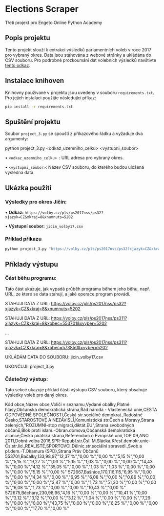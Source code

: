 # Elections Scraper
Třetí projekt pro Engeto Online Python Academy

## **Popis projektu**
Tento projekt slouží k extrakci výsledků parlamentních voleb v roce 2017 pro vybraný okres. Data jsou stahována z webové stránky a ukládána do CSV souboru. Pro podrobné prozkoumání dat volebních výsledků navštivte [tento odkaz](https://volby.cz/pls/ps2017nss/ps3?xjazyk=CZ).

## **Instalace knihoven**
Knihovny používané v projektu jsou uvedeny v souboru `requirements.txt`. Pro jejich instalaci použijte následující příkaz:

```bash
pip install -r requirements.txt
```

## **Spuštění projektu**
Soubor `project_3.py` se spouští z příkazového řádku a vyžaduje dva argumenty:

python project_3.py <odkaz_uzemniho_celku> <vystupni_soubor>

•	`<odkaz_uzemniho_celku> `: URL adresa pro vybraný okres.

•	`<vystupni_soubor>`: Název CSV souboru, do kterého budou uložena výsledná data.

## **Ukázka použití**
### **Výsledky pro okres Jičín:**

•	**Odkaz:** `https://volby.cz/pls/ps2017nss/ps32?xjazyk=CZ&xkraj=8&xnumnuts=5202`

•	**Výstupní soubor:** `jicin_volby17.csv`

### **Příklad příkazu**
```bash
python project_3.py "https://volby.cz/pls/ps2017nss/ps32?xjazyk=CZ&xkraj=8&xnumnuts=5202" "jicin_volby17.csv" 
```

## **Příklady výstupu**

### **Část běhu programu:**

Tato část ukazuje, jak vypadá průběh programu během jeho běhu, např. URL, ze které se data stahují, a jaké operace program provádí.


STAHUJI DATA Z URL: https://volby.cz/pls/ps2017nss/ps32?xjazyk=CZ&xkraj=8&xnumnuts=5202

STAHUJI DATA Z URL: https://volby.cz/pls/ps2017nss/ps311?xjazyk=CZ&xkraj=8&xobec=553701&xvyber=5202

...

STAHUJI DATA Z URL: https://volby.cz/pls/ps2017nss/ps311?xjazyk=CZ&xkraj=8&xobec=573850&xvyber=5202

UKLÁDÁM DATA DO SOUBORU: jicin_volby17.csv

UKONČUJI: project_3.py

### **Částečný výstup:**

Tato sekce ukazuje příklad části výstupu CSV souboru, který obsahuje výsledky voleb pro daný okres.

Kód obce,Název obce,Voliči v seznamu,Vydané obálky,Platné hlasy,Občanská demokratická strana,Řád národa - Vlastenecká unie,CESTA ODPOVĚDNÉ SPOLEČNOSTI,Česká str.sociálně demokrat.,Radostné Česko,STAROSTOVÉ A NEZÁVISLÍ,Komunistická str.Čech a Moravy,Strana zelených,"ROZUMNÍ-stop migraci,diktát.EU",Strana svobodných občanů,Blok proti islam.-Obran.domova,Občanská demokratická aliance,Česká pirátská strana,Referendum o Evropské unii,TOP 09,ANO 2011,Dobrá volba 2016,SPR-Republ.str.Čsl. M.Sládka,Křesť.demokr.unie-Čs.str.lid.,REALISTÉ,SPORTOVCI,Dělnic.str.sociální spravedl.,Svob.a př.dem.-T.Okamura (SPD),Strana Práv Občanů
553701,Bačalky,133,98,97,"12,37 %","0,00 %","0,00 %","5,15 %","0,00 %","5,15 %","9,27 %","1,03 %","5,15 %","1,03 %","0,00 %","0,00 %","14,43 %","0,00 %","4,12 %","35,05 %","0,00 %","1,03 %","1,03 %","0,00 %","0,00 %","0,00 %","5,15 %","0,00 %"
572667,Bašnice,170,116,115,"6,95 %","0,00 %","0,00 %","4,34 %","0,00 %","6,95 %","6,08 %","0,00 %","0,86 %","0,00 %","0,00 %","0,00 %","3,47 %","0,00 %","1,73 %","51,30 %","0,00 %","0,00 %","6,08 %","1,73 %","0,00 %","0,00 %","10,43 %","0,00 %"
572675,Běchary,230,98,96,"4,16 %","0,00 %","0,00 %","10,41 %","0,00 %","3,12 %","3,12 %","0,00 %","3,12 %","1,04 %","0,00 %","0,00 %","7,29 %","0,00 %","0,00 %","43,75 %","0,00 %","0,00 %","6,25 %","0,00 %","0,00 %","0,00 %","17,70 %","0,00 %"
